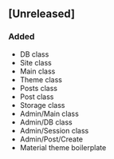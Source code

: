 ## [Unreleased]

### Added

- DB class
- Site class
- Main class
- Theme class
- Posts class
- Post class
- Storage class
- Admin/Main class
- Admin/DB class
- Admin/Session class
- Admin/Post/Create
- Material theme boilerplate
